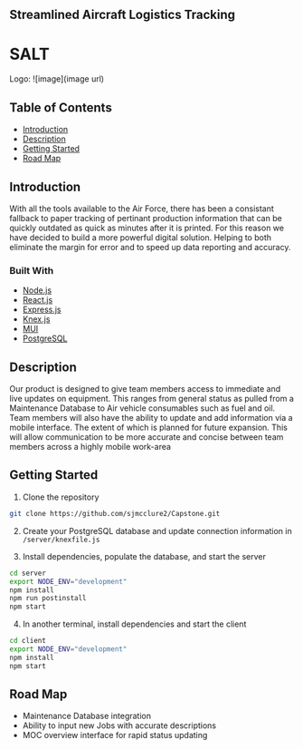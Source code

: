 ## Streamlined Aircraft Logistics Tracking
# SALT

Logo: ![image](image url)

## Table of Contents

- [Introduction](#Introduction)
- [Description](#Description)
- [Getting Started](#Getting-Started)
- [Road Map](#Road-Map)


## Introduction

With all the tools available to the Air Force, there has been a consistant fallback to paper tracking of pertinant production information that can be quickly outdated as quick as minutes after it is printed. For this reason we have decided to build a more powerful digital solution. Helping to both eliminate the margin for error and to speed up data reporting and accuracy.

<h3>Built With</h3>

 * [Node.js](https://nodejs.org/)
 * [React.js](https://reactjs.org/)
 * [Express.js](https://expressjs.com/)
 * [Knex.js](https://knesjs.org/)
 * [MUI](https://mui.com/)
 * [PostgreSQL](https://postgresql.org/)


## Description

Our product is designed to give team members access to immediate and live updates on equipment. This ranges from general status as pulled from a Maintenance Database to Air vehicle consumables such as fuel and oil. Team members will also have the ability to update and add information via a mobile interface. The extent of which is planned for future expansion. This will allow communication to be more accurate and concise between team members across a highly mobile work-area

## Getting Started

1. Clone the repository

  ```sh
  git clone https://github.com/sjmcclure2/Capstone.git
  ```

2. Create your PostgreSQL database and update connection information in `/server/knexfile.js`

3. Install dependencies, populate the database, and start the server

  ```sh
  cd server
  export NODE_ENV="development"
  npm install
  npm run postinstall
  npm start
  ```

4. In another terminal, install dependencies and start the client
  
  ```sh
  cd client
  export NODE_ENV="development"
  npm install
  npm start
  ```

## Road Map

* Maintenance Database integration
* Ability to input new Jobs with accurate descriptions
* MOC overview interface for rapid status updating

